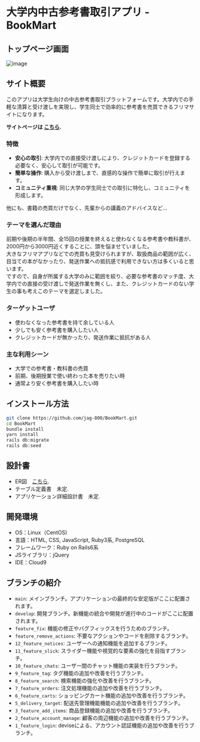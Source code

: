 # 大学内中古参考書取引アプリ - BookMart

## トップページ画面
![image](https://github.com/jag-800/BookMart/assets/104123071/f316133a-3f7c-467a-9dab-d20a033a534c)
## サイト概要
このアプリは大学生向けの中古参考書取引プラットフォームです。大学内での手軽な清算と受け渡しを実現し、学生同士で効率的に参考書を売買できるフリマサイトになります。  

**サイトページは [こちら](https://xn--pckwbq7c0b0l.com/).**

### 特徴
- **安心の取引**: 大学内での直接受け渡しにより、クレジットカードを登録する必要なく、安心して取引が可能です。
- **簡単な操作**: 購入から受け渡しまで、直感的な操作で簡単に取引が行えます。
- **コミュニティ重視**: 同じ大学の学生同士での取引に特化し、コミュニティを形成します。

他にも、書籍の売買だけでなく、先輩からの講義のアドバイスなど...

### テーマを選んだ理由
前期や後期の半年間、全15回の授業を終えると使わなくなる参考書や教科書が、2000円から3000円近くすることに、頭を悩ませていました。  
大きなフリマアプリなどでの売買も見受けられますが、取扱商品の範囲が広く、目当ての本がなかったり、発送作業への抵抗感で利用できない方は多くいると思います。  
ですので、自身が所属する大学のみに範囲を絞り、必要な参考書のマッチ度、大学内での直接の受け渡しで発送作業を無くし、また、クレジットカードのない学生の事も考えこのテーマを選定しました。

### ターゲットユーザ
- 使わなくなった参考書を持て余している人
- 少しでも安く参考書を購入したい人
- クレジットカードが無かったり、発送作業に抵抗がある人


### 主な利用シーン
- 大学での参考書・教科書の売買
- 前期、後期授業で使い終わった本を売りたい時
- 通常より安く参考書を購入したい時

## インストール方法
```bash
git clone https://github.com/jag-800/BookMart.git
cd BookMart
bundle install
yarn install
rails db:migrate
rails db:seed
```
## 設計書
- ER図　[こちら](https://drive.google.com/file/d/1QanI13OdNJKM92TqZ7l-SXq42rJMEVYm/view?usp=sharing).
- テーブル定義書　未定.
- アプリケーション詳細設計書　未定.

## 開発環境
- OS：Linux（CentOS)
- 言語：HTML, CSS, JavaScript, Ruby3系, PostgreSQL
- フレームワーク：Ruby on Rails6系
- JSライブラリ：jQuery
- IDE：Cloud9



## ブランチの紹介
- `main`: メインブランチ。アプリケーションの最終的な安定版がここに配置されます。
- `develop`: 開発ブランチ。新機能の統合や開発が進行中のコードがここに配置されます。
- `feature_fix`: 機能の修正やバグフィックスを行うためのブランチ。
- `feature_remove_actions`: 不要なアクションやコードを削除するブランチ。
- `12_feature_notices`: ユーザーへの通知機能を追加するブランチ。
- `11_feature_slick`: スライダー機能や視覚的な要素の強化を目指すブランチ。
- `10_feature_chats`: ユーザー間のチャット機能の実装を行うブランチ。
- `9_feature_tag`: タグ機能の追加や改善を行うブランチ。
- `8_feature_search`: 検索機能の強化や改善を行うブランチ。
- `7_feature_orders`: 注文処理機能の追加や改善を行うブランチ。
- `6_feature_carts`: ショッピングカート機能の追加や改善を行うブランチ。
- `5_delivery_target`: 配送先管理機能機能の追加や改善を行うブランチ。
- `3_feature_add_items`: 商品登録機能の追加や改善を行うブランチ。
- `2_feature_account_manage`: 顧客の周辺機能の追加や改善を行うブランチ。
- `1_feature_login`: deviseによる、アカウント認証機能の追加や改善を行うブランチ。
